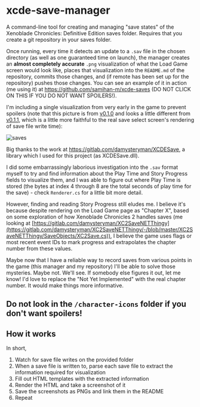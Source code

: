 # xcde-save-manager
 A command-line tool for creating and managing "save states" of the Xenoblade Chronicles: Definitive Edition saves folder. Requires that you create a git repository in your saves folder.
 
 Once running, every time it detects an update to a `.sav` file in the chosen directory (as well as one guaranteed time on launch), the manager creates an  **almost completely accurate** `.png` visualization of what the Load Game screen would look like, places that visualization into the `README.md` of the repository, commits those changes, and (if remote has been set up for the repository) pushes those changes. You can see an example of it in action (me using it) at https://github.com/samihan-m/xcde-saves (DO NOT CLICK ON THIS IF YOU DO NOT WANT SPOILERS!). 
 
 I'm including a single visualization from very early in the game to prevent spoilers (note that this picture is from [v0.1.0](https://github.com/samihan-m/xcde-save-manager/releases/tag/v0.1.0) and looks a little different from [v0.1.1](https://github.com/samihan-m/xcde-save-manager/releases/tag/v0.1.1), which is a little more faithful to the real save select screen's rendering of save file write time):

 ![saves](https://github.com/samihan-m/xcde-save-manager/assets/23440673/d95f253c-6942-4cdb-8c4f-7c62a405d4dc)


 Big thanks to the work at https://gitlab.com/damysteryman/XCDESave, a library which I used for this project (as XCDESave.dll). 
 
 I did some embarrassingly laborious investigation into the `.sav` format myself to try and find information about the Play Time and Story Progress fields to visualize them, and I was able to figure out where Play Time is stored (the bytes at index 4 through 8 are the total seconds of play time for the save) - check `Renderer.cs` for a little bit more detail. 
 
 However, finding and reading Story Progress still eludes me. I believe it's because despite rendering on the Load Game page as "Chapter X", based on some exploration of how Xenoblade Chronicles 2 handles saves (me looking at [https://gitlab.com/damysteryman/XC2SaveNETThingy](https://gitlab.com/damysteryman/XC2SaveNETThingy/-/blob/master/XC2SaveNETThingy/SaveObjects/XC2Save.cs)), I believe the game uses flags or most recent event IDs to mark progress and extrapolates the chapter number from these values. 
 
 Maybe now that I have a reliable way to record saves from various points in the game (this manager and my repository) I'll be able to solve those mysteries. Maybe not. We'll see. If somebody else figures it out, let me know! I'd love to replace the "Not Yet Implemented" with the real chapter number. It would make things more informative.

## Do not look in the `/character-icons` folder if you don't want spoilers!

## How it works

In short,

1. Watch for save file writes on the provided folder
2. When a save file is written to, parse each save file to extract the information required for visualization
3. Fill out HTML templates with the extracted information
4. Render the HTML and take a screenshot of it
5. Save the screenshots as PNGs and link them in the README
6. Repeat
